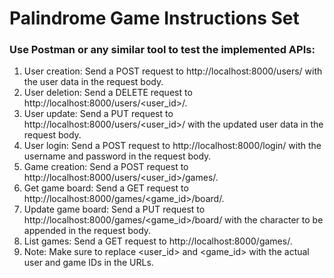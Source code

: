 # Palindrome Game Instructions Set


### Use Postman or any similar tool to test the implemented APIs:


1.	User creation: Send a POST request to http://localhost:8000/users/ with the user data in the request body.
2.	User deletion: Send a DELETE request to http://localhost:8000/users/<user_id>/.
3.	User update: Send a PUT request to http://localhost:8000/users/<user_id>/ with the updated user data in the request body.
4.	User login: Send a POST request to http://localhost:8000/login/ with the username and password in the request body.
5.	Game creation: Send a POST request to http://localhost:8000/users/<user_id>/games/.
6.	Get game board: Send a GET request to http://localhost:8000/games/<game_id>/board/.
7.	Update game board: Send a PUT request to http://localhost:8000/games/<game_id>/board/ with the character to be appended in the request body.
8.	List games: Send a GET request to http://localhost:8000/games/.
9.	Note: Make sure to replace <user_id> and <game_id> with the actual user and game IDs in the URLs.
